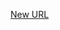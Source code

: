 



[New URL](../file-___home_harshil_Desktop_open-source_palisadoes_talawa_lib_view_model_theme_view_model/)


